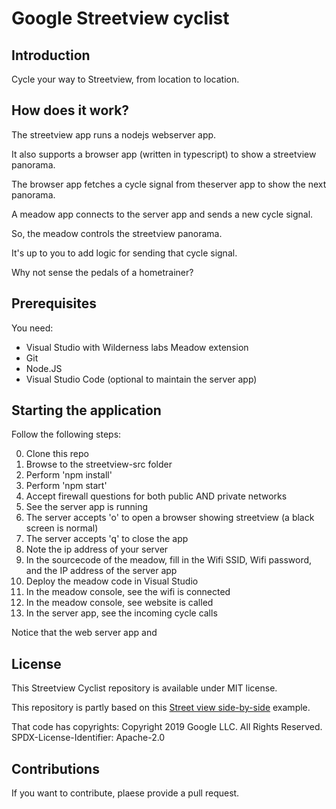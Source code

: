 # Google Streetview cyclist

## Introduction

Cycle your way to Streetview, from location to location. 

## How does it work?

The streetview app runs a nodejs webserver app.

It also supports a browser app (written in typescript) to show a streetview panorama.

The browser app fetches a cycle signal from theserver app to show the next panorama.

A meadow app connects to the server app and sends a new cycle signal.

So, the meadow controls the streetview panorama.

It's up to you to add logic for sending that cycle signal.

Why not sense the pedals of a hometrainer?

## Prerequisites

You need:

- Visual Studio with Wilderness labs Meadow extension 
- Git
- Node.JS
- Visual Studio Code (optional to maintain the server app)

## Starting the application

Follow the following steps:

0. Clone this repo
1. Browse to the streetview-src folder
2. Perform 'npm install'
3. Perform 'npm start'
4. Accept firewall questions for both public AND private networks
5. See the server app is running
6. The server accepts 'o' to open a browser showing streetview (a black screen is normal)
7. The server accepts 'q' to close the app
8. Note the ip address of your server
9. In the sourcecode of the meadow, fill in the Wifi SSID, Wifi password, and the IP address of the server app
10. Deploy the meadow code in Visual Studio
11. In the meadow console, see the wifi is connected
12. In the meadow console, see website is called
13. In the server app, see the incoming cycle calls

Notice that the web server app and 

## License

This Streetview Cyclist repository is available under MIT license.

This repository is partly based on this [Street view side-by-side](https://developers.google.com/maps/documentation/javascript/examples/streetview-simple#clone-sample) example.

That code has copyrights: Copyright 2019 Google LLC. All Rights Reserved. SPDX-License-Identifier: Apache-2.0

## Contributions

If you want to contribute, plaese provide a pull request.
